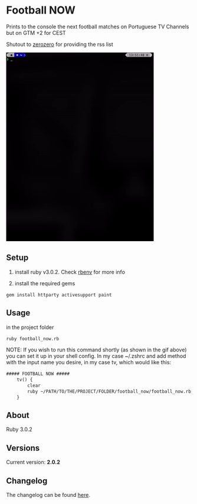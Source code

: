 # Football NOW

Prints to the console the next football matches on Portuguese TV Channels but on GTM +2 for CEST

Shutout to [zerozero](https://www.zerozero.pt/rss/zapping.php) for providing the rss list

![Demo gif](https://github.com/wmanica/football_now/blob/master/blob/preview.gif)

## Setup

1) install ruby v3.0.2. Check [rbenv](https://github.com/rbenv/rbenv) for more info

2) install the required gems
```
gem install httparty activesupport paint
```

## Usage

in the project folder
```
ruby football_now.rb
```
NOTE: If you wish to run this command shortly (as shown in the gif above) you can set it up in your shell config. In my case ~/.zshrc and add method with the input name you desire, in my case tv, which would like this:
```
##### FOOTBALL NOW #####
	tv() {
		clear
		ruby ~/PATH/TO/THE/PROJECT/FOLDER/football_now/football_now.rb
	}
```

## About

Ruby 3.0.2

## Versions

Current version: **2.0.2**

## Changelog

The changelog can be found [here](changelog.md).
